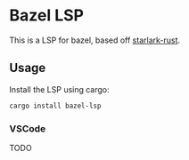 # Bazel LSP

This is a LSP for bazel, based off [starlark-rust](https://github.com/facebookexperimental/starlark-rust).

## Usage

Install the LSP using cargo:

```sh
cargo install bazel-lsp
```

### VSCode

TODO